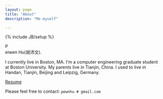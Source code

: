 ```yaml
---
layout: page
title: "About"
description: "Me myself"

---
```

{% include JB/setup %}

P  
eiwen Hu(胡沛文).

I currently live in Boston, MA. I'm a computer engineering graduate student at Boston University. 
My parents live in Tianjin, China. I used to live in Handan, Tianjin, Beijing and Leipzig, Germany.

[Resume](/assets/main/MyResume.pdf)

Please feel free to contact:  `pewnhu # gmail.com`

